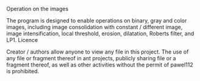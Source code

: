 Operation on the images

The program is designed to enable operations on binary, gray and color images, including image consolidation with constant / different image, image intensification, local threshold, erosion, dilatation, Roberts filter, and LP1.
Licence

Creator / authors allow anyone to view any file in this project. The use of any file or fragment thereof in ant projects, publicly sharing file or a fragment thereof, as well as other activities without the permit of pawel112 is prohibited.
